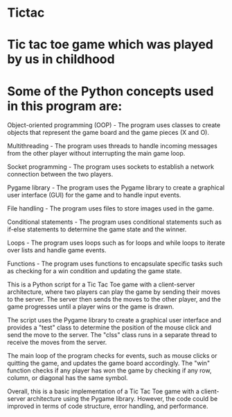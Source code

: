 # Tictac
# Tic tac toe game which was played by us in childhood
# Some of the Python concepts used in this program are:

Object-oriented programming (OOP) - The program uses classes to create objects that represent the game board and the game pieces (X and O).

Multithreading - The program uses threads to handle incoming messages from the other player without interrupting the main game loop.

Socket programming - The program uses sockets to establish a network connection between the two players.

Pygame library - The program uses the Pygame library to create a graphical user interface (GUI) for the game and to handle input events.

File handling - The program uses files to store images used in the game.

Conditional statements - The program uses conditional statements such as if-else statements to determine the game state and the winner.

Loops - The program uses loops such as for loops and while loops to iterate over lists and handle game events.

Functions - The program uses functions to encapsulate specific tasks such as checking for a win condition and updating the game state.

This is a Python script for a Tic Tac Toe game with a client-server architecture, where two players can play the game by sending their moves to the server. The server then sends the moves to the other player, and the game progresses until a player wins or the game is drawn.

The script uses the Pygame library to create a graphical user interface and provides a "test" class to determine the position of the mouse click and send the move to the server. The "clss" class runs in a separate thread to receive the moves from the server.

The main loop of the program checks for events, such as mouse clicks or quitting the game, and updates the game board accordingly. The "win" function checks if any player has won the game by checking if any row, column, or diagonal has the same symbol.

Overall, this is a basic implementation of a Tic Tac Toe game with a client-server architecture using the Pygame library. However, the code could be improved in terms of code structure, error handling, and performance.
